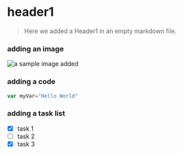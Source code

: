 # header1

> Here we added a Header1 in an empty markdown file.

### adding an image
![a sample image added](https://github.com/muzammil-13/skills-communicate-using-markdown/assets/58184829/9dca1a5e-1535-4818-b018-ea3dddf56ddd)

### adding a code
```javascript
var myVar="Hello World"
```

### adding a task list
- [x] task 1
- [ ] task 2
- [x] task 3 
